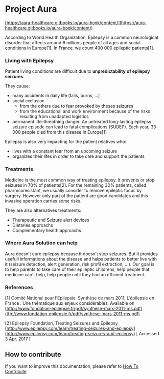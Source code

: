 # Project Aura

[https://aura-healthcare.gitbooks.io/aura-book/content/](https://aura-healthcare.gitbooks.io/aura-book/content/)

According to World Health Organization, Epilepsy is a common neurological disorder that affects around 6 millions people of all ages and social conditions in Europe\[1\]. In France, we count 400 000 epileptic patients\[1\].

### Living with Epilepsy

Patient living conditions are difficult due to **unpredictability** **of epilepsy seizures**.

They cause:

* many accidents in daily life \(falls, burns, ...\)
* social exclusion
  * from the others due to fear provoked by theses seizures
  * from the educational and work environment because of the risks resulting from unadapted logistics
* permanent life-threatning danger. An untreated long-lasting epilepsy seizure episode can lead to fatal complications \(SUDEP\). Each year, 33 000 people died from this disease in Europe\[1\]

Epilepsy is also very impacting for the patient relatives who:

* lives with a constant fear from an upcoming seizure
* organizes their lifes in order to take care and support the patients

### Treatments

Medicine is the most common way of treating epilepsy. It prevents or stop seizures in 70% of patients\[2\]. For the remaining 30% patients, called pharmcoresistant, we usually consider to remove epileptic focus by surgery. However only part of the patient are good candidates and this invasive operation carries some risks.

They are also alternatives treatments:

* Therapeutic and Seizure alert devices
* Dietaries approachs
* Complementary health approachs

### Where Aura Solution can help

Aura doesn't cure epilepsy because it doesn't stop seizures. But it provides usefull informations about the disease and helps patients to better live with it \(seizure detection, alert generation, risk profil extraction, ...\). Our goal is to help parents to take care of their epileptic childrens, help people that medicine can't help, help people until they find an efficient treatment.

### References

\[1\] Comité National pour l’Epilepsie. Synthèse de mars 2011, L’épilepsie en France : Une thématique aux enjeux considérables. Available on [http://www.fondation-epilepsie.fr/pdf/synthese-mars-2011-ms.pdf](ttp://www.fondation-epilepsie.fr/pdf/synthese-mars-2011-ms.pdf)

\[2\] Epilepsy Foundation, Treating Seizures and Epilepsy, [http://www.epilepsy.com/learn/treating-seizures-and-epilepsy](http://www.epilepsy.com/learn/treating-seizures-and-epilepsy) \[ Accessed 3 Apr. 2017 \]

## How to contribute
If you want to improve this documentation, please refer to [How To Contribute](https://github.com/Aura-healthcare/Aura_gitbook/blob/master/CONTRIBUTING.md)
